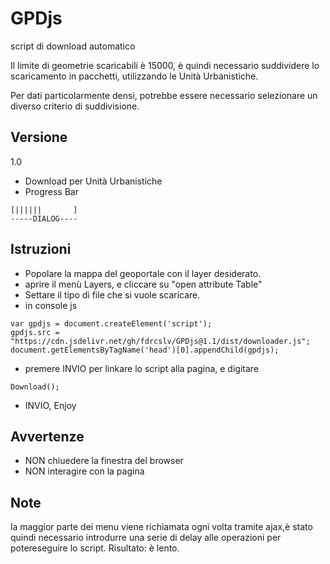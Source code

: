 # GPDjs

script di download automatico

Il limite di geometrie scaricabili è 15000, è quindi necessario suddividere lo scaricamento in pacchetti, utilizzando le Unità Urbanistiche.

Per dati particolarmente densi, potrebbe essere necessario selezionare un diverso criterio di suddivisione.
## Versione
1.0
* Download per Unità Urbanistiche
* Progress Bar

```
[||||||       ]
-----DIALOG----
```

## Istruzioni
* Popolare la mappa del geoportale con il layer desiderato.
* aprire il menù Layers, e cliccare su "open attribute Table"
* Settare il tipo di file che si vuole scaricare.
* in console js

```
var gpdjs = document.createElement('script');
gpdjs.src = "https://cdn.jsdelivr.net/gh/fdrcslv/GPDjs@1.1/dist/downloader.js";
document.getElementsByTagName('head')[0].appendChild(gpdjs);
```
* premere INVIO per linkare lo script alla pagina, e digitare
``` 
Download();
```
* INVIO, Enjoy

## Avvertenze
* NON chiuedere la finestra del browser
* NON interagire con la pagina

## Note
la maggior parte dei menu viene richiamata ogni volta tramite ajax,è stato quindi necessario introdurre una serie di delay alle operazioni per potereseguire lo script. Risultato: è lento.
